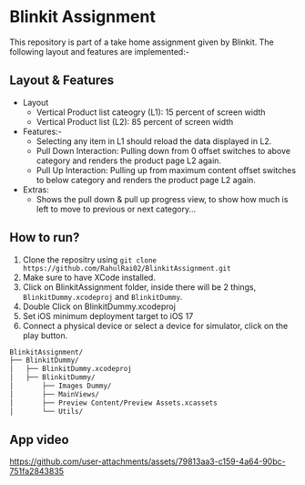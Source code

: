# Blinkit Assignment

This repository is part of a take home assignment given by Blinkit. The following layout and features are implemented:-

## Layout & Features
* Layout
  * Vertical Product list cateogry (L1): 15 percent of screen width
  * Vertical Product list (L2): 85 percent of screen width
* Features:-
  * Selecting any item in L1 should reload the data displayed in L2.
  * Pull Down Interaction: Pulling down from 0 offset switches to above category and renders the product page L2 again.
  * Pull Up Interaction: Pulling up from maximum content offset switches to below category and renders the product page L2 again.
* Extras:
  * Shows the pull down & pull up progress view, to show how much is left to move to previous or next category...
  
## How to run?
1. Clone the repositry using `git clone https://github.com/RahulRai02/BlinkitAssignment.git`
2. Make sure to have XCode installed.
3. Click on BlinkitAssignment folder, inside there will be 2 things, `BlinkitDummy.xcodeproj` and `BlinkitDummy`.
4. Double Click on BlinkitDummy.xcodeproj
5. Set iOS minimum deployment target to iOS 17
6. Connect a physical device or select a device for simulator, click on the play button.

```bash
BlinkitAssignment/
├── BlinkitDummy/
│   ├── BlinkitDummy.xcodeproj
│   ├── BlinkitDummy/
│       ├── Images Dummy/
│       ├── MainViews/
│       ├── Preview Content/Preview Assets.xcassets
│       └── Utils/
```
          
## App video

https://github.com/user-attachments/assets/79813aa3-c159-4a64-90bc-751fa2843835


